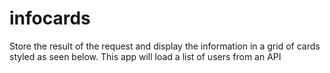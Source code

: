 # infocards
Store the result of the request and display the information in a grid of cards styled as seen below. This app will load a list of users from an API
